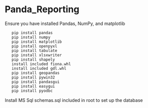 # Panda_Reporting

Ensure you have installed Pandas, NumPy, and matplotlib

```
   pip install pandas
   pip install numpy
   pip install matplotlib
   pip install openpyxl
   pip install tabulate
   pip install xlsxwriter
   pip install shapely
   install included fiona.whl
   install included gdl.whl
   pip install geopandas
   pip install pywin32
   pip install pandasgui
   pip install easygui
   pip install pyodbc

```

Install MS Sql
schemas.sql included in root to set up the database
